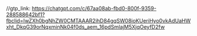 //gtp_link: https://chatgpt.com/c/67aa08ab-fbd0-800f-9359-288588642bf1?fbclid=IwZXh0bgNhZW0CMTAAAR2ihD84gqSW08ioKUeriHyo0vkAdUaHWxht_DkqG39orNqxminNk04f0ds_aem_16pdSmlajM5XjqOeyfD2fw

